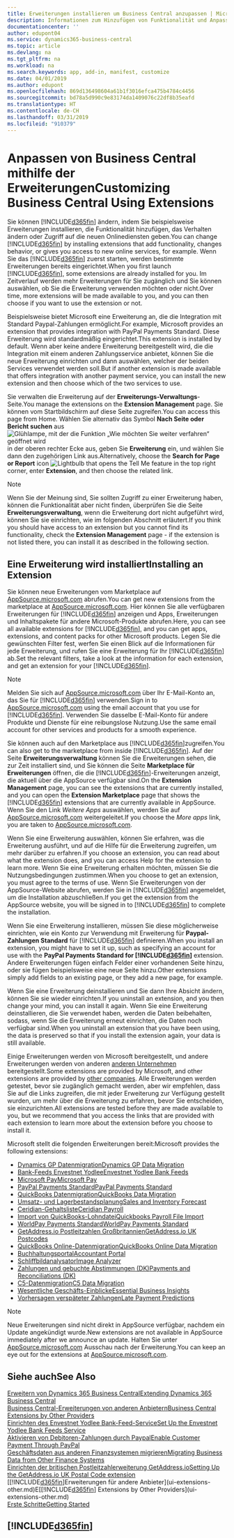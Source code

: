 ```yaml
---
title: Erweiterungen installieren um Business Central anzupassen | Microsoft Docs
description: Informationen zum Hinzufügen von Funktionalität und Anpassungen für Business Central durch die Installation von Erweiterungen.
documentationcenter: ''
author: edupont04
ms.service: dynamics365-business-central
ms.topic: article
ms.devlang: na
ms.tgt_pltfrm: na
ms.workload: na
ms.search.keywords: app, add-in, manifest, customize
ms.date: 04/01/2019
ms.author: edupont
ms.openlocfilehash: 869d136498604a61b1f3016efca475b4784c4456
ms.sourcegitcommit: bd78a5d990c9e83174da1409076c22df8b35eafd
ms.translationtype: HT
ms.contentlocale: de-CH
ms.lasthandoff: 03/31/2019
ms.locfileid: "910379"
---
```

# <a name="customizing-business-central-using-extensions"></a><span data-ttu-id="1b6df-103">Anpassen von Business Central mithilfe der Erweiterungen</span><span class="sxs-lookup"><span data-stu-id="1b6df-103">Customizing Business Central Using Extensions</span></span>
<span data-ttu-id="1b6df-104">Sie können [!INCLUDE[d365fin](includes/d365fin_md.md)] ändern, indem Sie beispielsweise Erweiterungen installieren, die Funktionalität hinzufügen, das Verhalten ändern oder Zugriff auf die neuen Onlinediensten geben.</span><span class="sxs-lookup"><span data-stu-id="1b6df-104">You can change [!INCLUDE[d365fin](includes/d365fin_md.md)] by installing extensions that add functionality, changes behavior, or gives you access to new online services, for example.</span></span>
<span data-ttu-id="1b6df-105">Wenn Sie das [!INCLUDE[d365fin](includes/d365fin_md.md)] zuerst starten, werden bestimmte Erweiterungen bereits eingerichtet.</span><span class="sxs-lookup"><span data-stu-id="1b6df-105">When you first launch [!INCLUDE[d365fin](includes/d365fin_md.md)], some extensions are already installed for you.</span></span> <span data-ttu-id="1b6df-106">Im Zeitverlauf werden mehr Erweiterungen für Sie zugänglich und Sie können auswählen, ob Sie die Erweiterung verwenden möchten oder nicht.</span><span class="sxs-lookup"><span data-stu-id="1b6df-106">Over time, more extensions will be made available to you, and you can then choose if you want to use the extension or not.</span></span>

<span data-ttu-id="1b6df-107">Beispielsweise bietet Microsoft eine Erweiterung an, die die Integration mit Standard Paypal-Zahlungen ermöglicht.</span><span class="sxs-lookup"><span data-stu-id="1b6df-107">For example, Microsoft provides an extension that provides integration with PayPal Payments Standard.</span></span> <span data-ttu-id="1b6df-108">Diese Erweiterung wird standardmäßig eingerichtet.</span><span class="sxs-lookup"><span data-stu-id="1b6df-108">This extension is installed by default.</span></span>
<span data-ttu-id="1b6df-109">Wenn aber keine andere Erweiterung bereitgestellt wird, die die Integration mit einem anderen Zahlungsservice anbietet, können Sie die neue Erweiterung einrichten und dann auswählen, welcher der beiden Services verwendet werden soll.</span><span class="sxs-lookup"><span data-stu-id="1b6df-109">But if another extension is made available that offers integration with another payment service, you can install the new extension and then choose which of the two services to use.</span></span>  

<span data-ttu-id="1b6df-110">Sie verwalten die Erweiterung auf der **Erweiterungs-Verwaltungs**-Seite.</span><span class="sxs-lookup"><span data-stu-id="1b6df-110">You manage the extensions on the **Extension Management** page.</span></span> <span data-ttu-id="1b6df-111">Sie können vom Startbildschirm auf diese Seite zugreifen.</span><span class="sxs-lookup"><span data-stu-id="1b6df-111">You can access this page from Home.</span></span> <span data-ttu-id="1b6df-112">Wählen Sie alternativ das Symbol **Nach Seite oder Bericht suchen** aus ![Glühlampe, mit der die Funktion „Wie möchten Sie weiter verfahren“ geöffnet wird](media/ui-search/search_small.png "Wie möchten Sie weiter verfahren") in der oberen rechter Ecke aus, geben Sie **Erweiterung** ein, und wählen Sie dann den zugehörigen Link aus.</span><span class="sxs-lookup"><span data-stu-id="1b6df-112">Alternatively, choose the **Search for Page or Report** icon ![Lightbulb that opens the Tell Me feature](media/ui-search/search_small.png "Tell me what you want to do") in the top right corner, enter **Extension**, and then choose the related link.</span></span>  

> [!NOTE]  
>   <span data-ttu-id="1b6df-113">Wenn Sie der Meinung sind, Sie sollten Zugriff zu einer Erweiterung haben, können die Funktionalität aber nicht finden, überprüfen Sie die Seite **Erweiterungsverwaltung**, wenn die Erweiterung dort nicht aufgeführt wird, können Sie sie einrichten, wie im folgenden Abschnitt erläutert.</span><span class="sxs-lookup"><span data-stu-id="1b6df-113">If you think you should have access to an extension but you cannot find its functionality, check the **Extension Management** page - if the extension is not listed there, you can install it as described in the following section.</span></span>  

## <a name="installing-an-extension"></a><span data-ttu-id="1b6df-114">Eine Erweiterung wird installiert</span><span class="sxs-lookup"><span data-stu-id="1b6df-114">Installing an Extension</span></span>
<span data-ttu-id="1b6df-115">Sie können neue Erweiterungen vom Marketplace auf [AppSource.microsoft.com](https://appsource.microsoft.com/en-us/marketplace/apps?src=dynamics365website&product=dynamics-365-business-central) abrufen.</span><span class="sxs-lookup"><span data-stu-id="1b6df-115">You can get new extensions from the marketplace at [AppSource.microsoft.com](https://appsource.microsoft.com/en-us/marketplace/apps?src=dynamics365website&product=dynamics-365-business-central).</span></span> <span data-ttu-id="1b6df-116">Hier können Sie alle verfügbaren Erweiterungen für [!INCLUDE[d365fin](includes/d365fin_md.md)] anzeigen und Apps, Erweiterungen und Inhaltspakete für andere Microsoft-Produkte abrufen.</span><span class="sxs-lookup"><span data-stu-id="1b6df-116">Here, you can see all available extensions for [!INCLUDE[d365fin](includes/d365fin_md.md)], and you can get apps, extensions, and content packs for other Microsoft products.</span></span> <span data-ttu-id="1b6df-117">Legen Sie die gewünschten Filter fest, werfen Sie einen Blick auf die Informationen für jede Erweiterung, und rufen Sie eine Erweiterung für Ihr [!INCLUDE[d365fin](includes/d365fin_md.md)] ab.</span><span class="sxs-lookup"><span data-stu-id="1b6df-117">Set the relevant filters, take a look at the information for each extension, and get an extension for your [!INCLUDE[d365fin](includes/d365fin_md.md)].</span></span>  
> [!NOTE]  
>   <span data-ttu-id="1b6df-118">Melden Sie sich auf [AppSource.microsoft.com](https://appsource.microsoft.com/) über Ihr E-Mail-Konto an, das Sie für [!INCLUDE[d365fin](includes/d365fin_md.md)] verwenden.</span><span class="sxs-lookup"><span data-stu-id="1b6df-118">Sign in to [AppSource.microsoft.com](https://appsource.microsoft.com/) using the email account that you use for [!INCLUDE[d365fin](includes/d365fin_md.md)].</span></span> <span data-ttu-id="1b6df-119">Verwenden Sie dasselbe E-Mail-Konto für andere Produkte und Dienste für eine reibungslose Nutzung.</span><span class="sxs-lookup"><span data-stu-id="1b6df-119">Use the same email account for other services and products for a smooth experience.</span></span>  

<span data-ttu-id="1b6df-120">Sie können auch auf den Marketplace aus [!INCLUDE[d365fin](includes/d365fin_md.md)]zugreifen.</span><span class="sxs-lookup"><span data-stu-id="1b6df-120">You can also get to the marketplace from inside [!INCLUDE[d365fin](includes/d365fin_md.md)].</span></span> <span data-ttu-id="1b6df-121">Auf der Seite **Erweiterungsverwaltung** können Sie die Erweiterungen sehen, die zur Zeit installiert sind, und Sie können die Seite **Marketplace für Erweiterungen** öffnen, die die [!INCLUDE[d365fin](includes/d365fin_md.md)]-Erweiterungen anzeigt, die aktuell über die AppSource verfügbar sind.</span><span class="sxs-lookup"><span data-stu-id="1b6df-121">On the **Extension Management** page, you can see the extensions that are currently installed, and you can open the **Extension Marketplace** page that shows the [!INCLUDE[d365fin](includes/d365fin_md.md)] extensions that are currently available in AppSource.</span></span> <span data-ttu-id="1b6df-122">Wenn Sie den Link *Weitere Apps* auswählen, werden Sie auf [AppSource.microsoft.com](https://appsource.microsoft.com/en-us/marketplace/apps?product=dynamics-365%3Bdynamics-365-for-financials&page=1) weitergeleitet.</span><span class="sxs-lookup"><span data-stu-id="1b6df-122">If you choose the *More apps* link, you are taken to [AppSource.microsoft.com](https://appsource.microsoft.com/en-us/marketplace/apps?product=dynamics-365%3Bdynamics-365-for-financials&page=1).</span></span>  

<span data-ttu-id="1b6df-123">Wenn Sie eine Erweiterung auswählen, können Sie erfahren, was die Erweiterung ausführt, und auf die Hilfe für die Erweiterung zugreifen, um mehr darüber zu erfahren.</span><span class="sxs-lookup"><span data-stu-id="1b6df-123">If you choose an extension, you can read about what the extension does, and you can access Help for the extension to learn more.</span></span> <span data-ttu-id="1b6df-124">Wenn Sie eine Erweiterung erhalten möchten, müssen Sie die Nutzungsbedingungen zustimmen.</span><span class="sxs-lookup"><span data-stu-id="1b6df-124">When you choose to get an extension, you must agree to the terms of use.</span></span> <span data-ttu-id="1b6df-125">Wenn Sie Erweiterungen von der AppSource-Website abrufen, werden Sie in [!INCLUDE[d365fin](includes/d365fin_md.md)] angemeldet, um die Installation abzuschließen.</span><span class="sxs-lookup"><span data-stu-id="1b6df-125">If you get the extension from the AppSource website, you will be signed in to [!INCLUDE[d365fin](includes/d365fin_md.md)] to complete the installation.</span></span>  

<span data-ttu-id="1b6df-126">Wenn Sie eine Erweiterung installieren, müssen Sie diese möglicherweise einrichten, wie ein Konto zur Verwendung mit Erweiterung für **Paypal-Zahlungen Standard** für [!INCLUDE[d365fin](includes/d365fin_md.md)] definieren.</span><span class="sxs-lookup"><span data-stu-id="1b6df-126">When you install an extension, you might have to set it up, such as specifying an account for use with the **PayPal Payments Standard for [!INCLUDE[d365fin](includes/d365fin_md.md)]** extension.</span></span>
<span data-ttu-id="1b6df-127">Andere Erweiterungen fügen einfach Felder einer vorhandenen Seite hinzu, oder sie fügen beispielsweise eine neue Seite hinzu.</span><span class="sxs-lookup"><span data-stu-id="1b6df-127">Other extensions simply add fields to an existing page, or they add a new page, for example.</span></span>   

<span data-ttu-id="1b6df-128">Wenn Sie eine Erweiterung deinstallieren und Sie dann Ihre Absicht ändern, können Sie sie wieder einrichten.</span><span class="sxs-lookup"><span data-stu-id="1b6df-128">If you uninstall an extension, and you then change your mind, you can install it again.</span></span> <span data-ttu-id="1b6df-129">Wenn Sie eine Erweiterung deinstallieren, die Sie verwendet haben, werden die Daten beibehalten, sodass, wenn Sie die Erweiterung erneut einrichten, die Daten noch verfügbar sind.</span><span class="sxs-lookup"><span data-stu-id="1b6df-129">When you uninstall an extension that you have been using, the data is preserved so that if you install the extension again, your data is still available.</span></span>  

<span data-ttu-id="1b6df-130">Einige Erweiterungen werden von Microsoft bereitgestellt, und andere Erweiterungen werden von anderen [anderen Unternehmen](ui-extensions-other.md) bereitgestellt.</span><span class="sxs-lookup"><span data-stu-id="1b6df-130">Some extensions are provided by Microsoft, and other extensions are provided by [other companies](ui-extensions-other.md).</span></span> <span data-ttu-id="1b6df-131">Alle Erweiterungen werden getestet, bevor sie zugänglich gemacht werden, aber wir empfehlen, dass Sie auf die Links zugreifen, die mit jeder Erweiterung zur Verfügung gestellt wurden, um mehr über die Erweiterung zu erfahren, bevor Sie entscheiden, sie einzurichten.</span><span class="sxs-lookup"><span data-stu-id="1b6df-131">All extensions are tested before they are made available to you, but we recommend that you access the links that are provided with each extension to learn more about the extension before you choose to install it.</span></span>  

<span data-ttu-id="1b6df-132">Microsoft stellt die folgenden Erweiterungen bereit:</span><span class="sxs-lookup"><span data-stu-id="1b6df-132">Microsoft provides the following extensions:</span></span>  

* [<span data-ttu-id="1b6df-133">Dynamics GP Datenmigration</span><span class="sxs-lookup"><span data-stu-id="1b6df-133">Dynamics GP Data Migration</span></span>](ui-extensions-dynamicsgp-data-migration.md)  
* [<span data-ttu-id="1b6df-134">Bank-Feeds Envestnet Yodlee</span><span class="sxs-lookup"><span data-stu-id="1b6df-134">Envestnet Yodlee Bank Feeds</span></span>](ui-extensions-yodlee-bank-feeds.md)  
* [<span data-ttu-id="1b6df-135">Microsoft Pay</span><span class="sxs-lookup"><span data-stu-id="1b6df-135">Microsoft Pay</span></span>](ui-extensions-microsoft-pay-payments.md)  
* [<span data-ttu-id="1b6df-136">PayPal Payments Standard</span><span class="sxs-lookup"><span data-stu-id="1b6df-136">PayPal Payments Standard</span></span>](ui-extensions-paypal-payments-standard.md)  
* [<span data-ttu-id="1b6df-137">QuickBooks Datenmigration</span><span class="sxs-lookup"><span data-stu-id="1b6df-137">QuickBooks Data Migration</span></span>](ui-extensions-quickbooks-data-migration.md)  
* [<span data-ttu-id="1b6df-138">Umsatz- und Lagerbestandsplanung</span><span class="sxs-lookup"><span data-stu-id="1b6df-138">Sales and Inventory Forecast</span></span>](ui-extensions-sales-forecast.md)  
* [<span data-ttu-id="1b6df-139">Ceridian-Gehaltsliste</span><span class="sxs-lookup"><span data-stu-id="1b6df-139">Ceridian Payroll</span></span>](ui-extensions-ceridian-payroll.md)  
* [<span data-ttu-id="1b6df-140">Import von QuickBooks-Lohndatei</span><span class="sxs-lookup"><span data-stu-id="1b6df-140">Quickbooks Payroll File Import</span></span>](ui-extensions-quickbooks-payroll.md)  
* [<span data-ttu-id="1b6df-141">WorldPay Payments Standard</span><span class="sxs-lookup"><span data-stu-id="1b6df-141">WorldPay Payments Standard</span></span>](ui-extensions-worldpay-payments-standard.md)  
* [<span data-ttu-id="1b6df-142">GetAddress.io Postleitzahlen Großbritannien</span><span class="sxs-lookup"><span data-stu-id="1b6df-142">GetAddress.io UK Postcodes</span></span>](ui-extensions-getaddressio.md)  
* [<span data-ttu-id="1b6df-143">QuickBooks Online-Datenmigration</span><span class="sxs-lookup"><span data-stu-id="1b6df-143">QuickBooks Online Data Migration</span></span>](ui-extensions-quickbooks-online-data-migration.md)  
* [<span data-ttu-id="1b6df-144">Buchhaltungsportal</span><span class="sxs-lookup"><span data-stu-id="1b6df-144">Accountant Portal</span></span>](ui-extensions-accountant-portal.md)  
* [<span data-ttu-id="1b6df-145">Schliffbildanalysator</span><span class="sxs-lookup"><span data-stu-id="1b6df-145">Image Analyzer</span></span>](ui-extensions-image-analyzer.md)  
* [<span data-ttu-id="1b6df-146">Zahlungen und gebuchte Abstimmungen (DK)</span><span class="sxs-lookup"><span data-stu-id="1b6df-146">Payments and Reconciliations (DK)</span></span>](ui-extensions-payments-reconciliation-formats-dk.md)  
* [<span data-ttu-id="1b6df-147">C5-Datenmigration</span><span class="sxs-lookup"><span data-stu-id="1b6df-147">C5 Data Migration</span></span>](ui-extensions-c5-data-migration.md)  
* [<span data-ttu-id="1b6df-148">Wesentliche Geschäfts-Einblicke</span><span class="sxs-lookup"><span data-stu-id="1b6df-148">Essential Business Insights</span></span>](ui-extensions-essential-business-insights.md)  
* [<span data-ttu-id="1b6df-149">Vorhersagen verspäteter Zahlungen</span><span class="sxs-lookup"><span data-stu-id="1b6df-149">Late Payment Predictions</span></span>](ui-extensions-late-payment-prediction.md  )

> [!NOTE]  
>  <span data-ttu-id="1b6df-150">Neue Erweiterungen sind nicht direkt in AppSource verfügbar, nachdem ein Update angekündigt wurde.</span><span class="sxs-lookup"><span data-stu-id="1b6df-150">New extensions are not available in AppSource immediately after we announce an update.</span></span> <span data-ttu-id="1b6df-151">Halten Sie unter [AppSource.microsoft.com](https://appsource.microsoft.com/en-us/marketplace/apps?product=dynamics-365%3Bdynamics-365-for-financials&page=1) Ausschau nach der Erweiterung.</span><span class="sxs-lookup"><span data-stu-id="1b6df-151">You can keep an eye out for the extensions at [AppSource.microsoft.com](https://appsource.microsoft.com/en-us/marketplace/apps?product=dynamics-365%3Bdynamics-365-for-financials&page=1).</span></span>

## <a name="see-also"></a><span data-ttu-id="1b6df-152">Siehe auch</span><span class="sxs-lookup"><span data-stu-id="1b6df-152">See Also</span></span>
[<span data-ttu-id="1b6df-153">Erweitern von Dynamics 365 Business Central</span><span class="sxs-lookup"><span data-stu-id="1b6df-153">Extending Dynamics 365 Business Central</span></span>](about-develop-extensions.md)  
[<span data-ttu-id="1b6df-154">Business Central-Erweiterungen von anderen Anbietern</span><span class="sxs-lookup"><span data-stu-id="1b6df-154">Business Central Extensions by Other Providers</span></span>](ui-extensions-other.md)  
[<span data-ttu-id="1b6df-155">Einrichten des Envestnet Yodlee Bank-Feed-Service</span><span class="sxs-lookup"><span data-stu-id="1b6df-155">Set Up the Envestnet Yodlee Bank Feeds Service</span></span>](bank-how-setup-bank-statement-service.md)  
[<span data-ttu-id="1b6df-156">Aktivieren von Debitoren-Zahlungen durch Paypal</span><span class="sxs-lookup"><span data-stu-id="1b6df-156">Enable Customer Payment Through PayPal</span></span>](sales-how-enable-payment-service-extensions.md)  
[<span data-ttu-id="1b6df-157">Geschäftsdaten aus anderen Finanzsystemen migrieren</span><span class="sxs-lookup"><span data-stu-id="1b6df-157">Migrating Business Data from Other Finance Systems</span></span>](across-import-data-configuration-packages.md)  
[<span data-ttu-id="1b6df-158">Einrichten der britischen Postleitzahlerweiterung GetAddress.io</span><span class="sxs-lookup"><span data-stu-id="1b6df-158">Setting Up the GetAddress.io UK Postal Code extension</span></span>](LocalFunctionality/UnitedKingdom/uk-setup-postal-code-service.md)  
<span data-ttu-id="1b6df-159">[[!INCLUDE[d365fin](includes/d365fin_md.md)]Erweiterungen für andere Anbieter](ui-extensions-other.md)E</span><span class="sxs-lookup"><span data-stu-id="1b6df-159">[[!INCLUDE[d365fin](includes/d365fin_md.md)] Extensions by Other Providers](ui-extensions-other.md)</span></span>  
[<span data-ttu-id="1b6df-160">Erste Schritte</span><span class="sxs-lookup"><span data-stu-id="1b6df-160">Getting Started</span></span>](product-get-started.md)  

## [!INCLUDE[d365fin](includes/free_trial_md.md)]  
